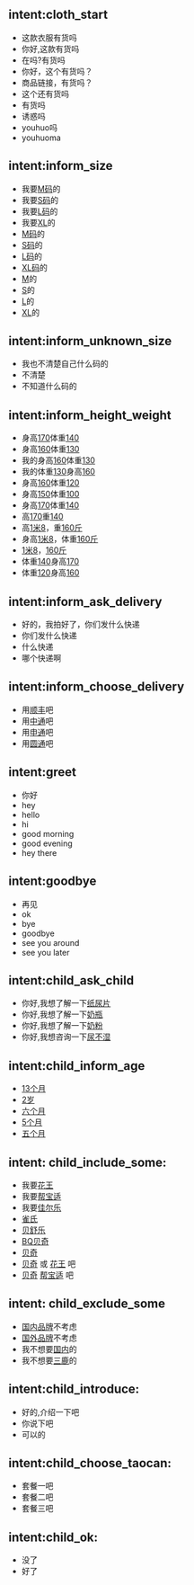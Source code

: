 ## intent:cloth_start
- 这款衣服有货吗
- 你好,这款有货吗
- 在吗?有货吗
- 你好，这个有货吗？
- 商品链接，有货吗？
- 这个还有货吗
- 有货吗
- 诱惑吗
- youhuo吗
- youhuoma

## intent:inform_size
- 我要[M码](size)的
- 我要[S码](size)的
- 我要[L码](size)的
- 我要[XL](size)的
- [M码](size)的
- [S码](size)的
- [L码](size)的
- [XL码](size)的
- [M](size)的
- [S](size)的
- [L](size)的
- [XL](size)的

## intent:inform_unknown_size
- 我也不清楚自己什么码的
- 不清楚
- 不知道什么码的


## intent:inform_height_weight
- 身高[170](height)体重[140](weight)
- 身高[160](height)体重[130](weight)
- 我的身高[160](height)体重[130](weight)
- 我的体重[130](weight)身高[160](height)
- 身高[160](height)体重[120](weight)
- 身高[150](height)体重[100](weight)
- 身高[170](height)体重[140](weight)
- 高[170](height)重[140](weight)
- 高[1米8](height)，重[160斤](weight)
- 身高[1米8](height)，体重[160斤](weight)
- [1米8](height)，[160斤](weight)
- 体重[140](weight)身高[170](height)
- 体重[120](weight)身高[160](height)

## intent:inform_ask_delivery
- 好的，我拍好了，你们发什么快递
- 你们发什么快递
- 什么快递
- 哪个快递啊

## intent:inform_choose_delivery
- 用[顺丰](delivery)吧
- 用[中通](delivery)吧
- 用[申通](delivery)吧
- 用[圆通](delivery)吧

## intent:greet
- 你好
- hey
- hello
- hi
- good morning
- good evening
- hey there

## intent:goodbye
- 再见
- ok
- bye
- goodbye
- see you around
- see you later

## intent:child_ask_child
- 你好,我想了解一下[纸尿片](child_product)
- 你好,我想了解一下[奶瓶](child_product)
- 你好,我想了解一下[奶粉](child_product)
- 你好,我想咨询一下[尿不湿](child_product)

## intent:child_inform_age
- [13个月](child_age)
- [2岁](child_age)
- [六个月](child_age)
- [5个月](child_age)
- [五个月](child_age)

## intent: child_include_some:
- 我要[花王](child_brand)
- 我要[帮宝适](child_brand)
- 我要[佳尔乐](child_brand)
- [雀氏](child_brand)
- [贝舒乐](child_brand)
- [BQ贝奇](child_brand)
- [贝奇](child_brand)
- [贝奇](child_brand) 或 [花王](child_brand) 吧
- [贝奇](child_brand) [帮宝适](child_brand) 吧

## intent: child_exclude_some
- [国内品牌](child_exclude_brand)不考虑
- [国外品牌](child_exclude_brand)不考虑
- 我不想要[国内](child_exclude_brand)的
- 我不想要[三鹿](child_exclude_brand)的

## intent:child_introduce:
- 好的,介绍一下吧
- 你说下吧
- 可以的

## intent:child_choose_taocan:
- 套餐一吧
- 套餐二吧
- 套餐三吧

## intent:child_ok:
- 没了
- 好了